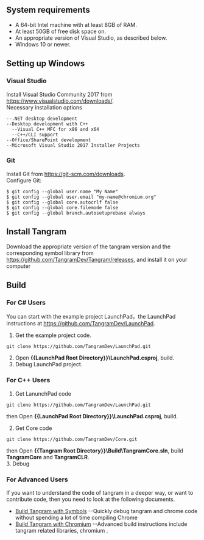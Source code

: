 ## System requirements
- A 64-bit Intel machine with at least 8GB of RAM.
- At least 50GB of free disk space on.
- An appropriate version of Visual Studio, as described below.
- Windows 10 or newer.
## Setting up Windows
### Visual Studio
Install Visual Studio Community 2017 from https://www.visualstudio.com/downloads/.   
Necessary installation options
```
--.NET desktop development
--Desktop development with C++
  --Visual C++ MFC for x86 and x64
  --C++/CLI support
--Office/SharePoint development
--Microsoft Visual Studio 2017 Installer Projects
```
### Git
Install Git from https://git-scm.com/downloads.  
Configure Git:
```
$ git config --global user.name "My Name"
$ git config --global user.email "my-name@chromium.org"
$ git config --global core.autocrlf false
$ git config --global core.filemode false
$ git config --global branch.autosetuprebase always
```

## Install Tangram
Download the appropriate version of the tangram version and the corresponding symbol library from https://github.com/TangramDev/Tangram/releases, and install it on your computer

## Build

### For C# Users
You can start with the example project LaunchPad，the LaunchPad instructions at https://github.com/TangramDev/LaunchPad.
1. Get the example project code.
```
git clone https://github.com/TangramDev/LaunchPad.git
```
2. Open **{{LaunchPad Root Directory}}\LaunchPad.csproj**, build.    
3. Debug LaunchPad project.

### For C++ Users
1. Get LanunchPad code  
```
git clone https://github.com/TangramDev/LaunchPad.git
```
then Open **{{LaunchPad Root Directory}}\LaunchPad.csproj**, build. 

2. Get Core code 
```
git clone https://github.com/TangramDev/Core.git
```
then Open **{{Tangram Root Directory}}\Build\TangramCore.sln**, build **TangramCore** and **TangramCLR**.  
3. Debug

### For Advanced Users
If you want to understand the code of tangram in a deeper way, or want to contribute code, then you need to look at the following documents.
- [Build Tangram with Symbols](https://github.com/TangramDev/Tangram/blob/master/Docs/Build_Tangram_Symbols.md) --Quickly debug tangram and chrome code without spending a lot of time compiling Chrome
- [Build Tangram with Chromium](https://github.com/TangramDev/Tangram/blob/master/Docs/Build_Tangram_Full.md) --Advanced build instructions include tangram related libraries, chromium .

